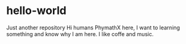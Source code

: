 # hello-world
Just another repository
Hi humans
PhymathX here, I want to learning something and know why I am here. I like coffe and music.
